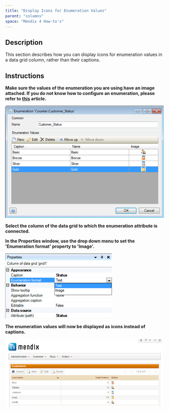 ```yaml
---
title: "Display Icons for Enumeration Values"
parent: "columns"
space: "Mendix 4 How-to's"
---
```

## Description

This section describes how you can display icons for enumeration values in a data grid column, rather than their captions.

## Instructions

 **Make sure the values of the enumeration you are using have an image attached. If you do not know how to configure an enumeration, please refer to [this](create-a-multi-language-enumeration) article.**

![](attachments/2621552/2752603.png)

 **Select the column of the data grid to which the enumeration attribute is connected.**

 **In the Properties window, use the drop down menu to set the 'Enumeration format' property to 'Image'.**

![](attachments/2621552/2752602.png)

 **The enumeration values will now be displayed as icons instead of captions.**

![](attachments/2621552/2752608.png)
